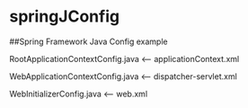 # springJConfig

##Spring Framework Java Config example


RootApplicationContextConfig.java	<-- applicationContext.xml

WebApplicationContextConfig.java	<-- dispatcher-servlet.xml

WebInitializerConfig.java         <-- web.xml
